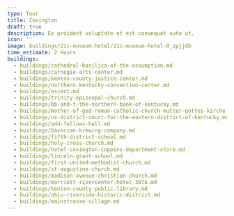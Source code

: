 ```yaml
---
type: Tour
title: Covington
draft: true
description: Ex proident voluptate et est consequat aute ut.
icon: ''
image: buildings/21c-museum-hotel/21c-museum-hotel-0_zpjjdb
time_estimate: 2 Hours
buildings:
  - buildings/cathedral-basilica-of-the-assumption.md
  - buildings/carnegie-arts-center.md
  - buildings/kenton-county-justice-center.md
  - buildings/northern-kentucky-convention-center.md
  - buildings/ascent.md
  - buildings/trinity-episcopal-church.md
  - buildings/bb-and-t-the-northern-bank-of-kentucky.md
  - buildings/mother-of-god-roman-catholic-church-mutter-gottes-kirche.md
  - buildings/us-district-court-for-the-eastern-district-of-kentucky.md
  - buildings/odd-fellows-hall.md
  - buildings/bavarian-brewing-company.md
  - buildings/fifth-district-school.md
  - buildings/holy-cross-church.md
  - buildings/hotel-covington-coppins-department-store.md
  - buildings/lincoln-grant-school.md
  - buildings/first-united-methodist-church.md
  - buildings/st-augustine-church.md
  - buildings/madison-avenue-christian-church.md
  - buildings/marriott-rivercenter-hotel-3876.md
  - buildings/kenton-county-public-library.md
  - buildings/ohio-riverside-historic-district.md
  - buildings/mainstrasse-village.md
---
```

